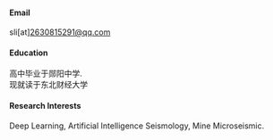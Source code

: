 

#### Email
sli[at]2630815291@qq.com

#### Education
高中毕业于郧阳中学.\
现就读于东北财经大学
#### Research Interests
Deep Learning, Artificial Intelligence Seismology, Mine Microseismic.

